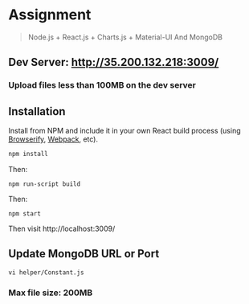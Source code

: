 Assignment
=======================

> Node.js + React.js + Charts.js + Material-UI And MongoDB

## Dev Server: http://35.200.132.218:3009/
### Upload files less than 100MB on the dev server

## Installation

Install from NPM and include it in your own React build process (using [Browserify](http://browserify.org), [Webpack](http://webpack.github.io/), etc).

```bash
npm install
```
Then:
```
npm run-script build
```
Then:
```
npm start
```

Then visit http://localhost:3009/

## Update MongoDB URL or Port
```
vi helper/Constant.js
```

### Max file size: 200MB